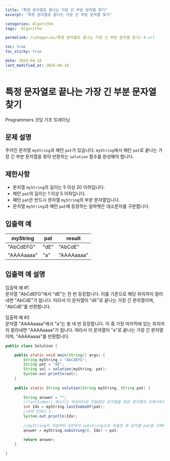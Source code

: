 ```yaml
---
title: "특정 문자열로 끝나는 가장 긴 부분 문자열 찾기"
excerpt: "특정 문자열로 끝나는 가장 긴 부분 문자열 찾기"

categories: Algorithm
tags:  Algorithm

permalink: /categories/특정 문자열로 끝나는 가장 긴 부분 문자열 찾기/ # url

toc: true
toc_sticky: true

date: 2024-04-18
last_modified_at: 2024-04-18
---
```


# 특정 문자열로 끝나는 가장 긴 부분 문자열 찾기

Programmers 코딩 기초 트레이닝

문제 설명
---
주어진 문자열 `myString`과 패턴 `pat`가 있습니다. `myString`에서 패턴 `pat`로 끝나는 가장 긴 부분 문자열을 찾아 반환하는 `solution` 함수를 완성해야 합니다.

제한사항
---
- 문자열 `myString`의 길이는 5 이상 20 이하입니다.
- 패턴 `pat`의 길이는 1 이상 5 이하입니다.
- 패턴 `pat`은 반드시 문자열 `myString`의 부분 문자열입니다.
- 문자열 `myString`과 패턴 `pat`에 등장하는 알파벳은 대소문자를 구분합니다.

입출력 예
---
| myString | pat | result    |
|----------|-----|-----------|
| "AbCdEFG" | "dE" | "AbCdE"   |
| "AAAAaaaa" | "a"  | "AAAAaaaa" |

입출력 예 설명
---
입출력 예 #1  
문자열 "AbCdEFG"에서 "dE"는 한 번 등장합니다. 이를 기준으로 해당 위치까지 잘라내면 "AbCdE"가 됩니다. 따라서 이 문자열이 "dE"로 끝나는 가장 긴 문자열이며, "AbCdE"를 반환합니다.

입출력 예 #2  
문자열 "AAAAaaaa"에서 "a"는 총 네 번 등장합니다. 이 중 가장 마지막에 있는 위치까지 잘라내면 "AAAAaaaa"가 됩니다. 따라서 이 문자열이 "a"로 끝나는 가장 긴 문자열이며, "AAAAaaaa"를 반환합니다.
```java
public class Solution {

	public static void main(String[] args) {
		String myString = "AbCdEFG";
		String pat = "dE";
		String sol = solution(myString, pat);
		System.out.println(sol);
	}
	
	public static String solution(String myString, String pat) {
 
		String answer = "";
		//lastIndex() 메소드는 파라미터로 전달받은 문자열을 원본 문자열의 뒤에서부터 탐색하여, 처음으로 파라미터의 문자열이 나오는 index를 리턴합니다.
		int Idx = myString.lastIndexOf(pat);
		//d의 인덱스 3
		System.out.println(Idx);
		
		//myString의 처음부터 d전까지 substring으로 추출한 후 문자열 pat을 더해서 반환 
		answer = myString.substring(0, Idx) + pat;
	
		return answer;
	}

}

``````
